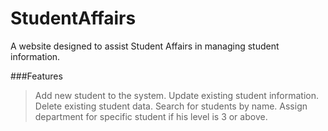 # StudentAffairs
A website designed to assist Student Affairs in managing student information.

###Features
> Add new student to the system.
> Update existing student information.
> Delete existing student data.
> Search for students by name.
> Assign department for specific student if his level is 3 or above.
